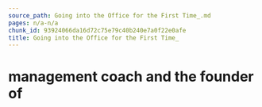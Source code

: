 ```yaml
---
source_path: Going into the Office for the First Time_.md
pages: n/a-n/a
chunk_id: 93924066da16d72c75e79c40b240e7a0f22e0afe
title: Going into the Office for the First Time_
---
```

# management coach and the founder of
